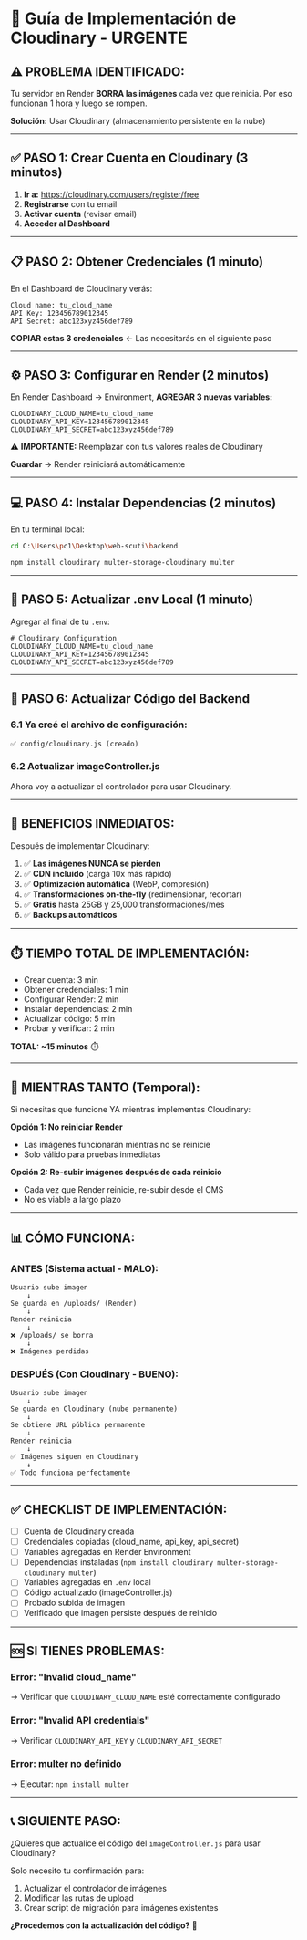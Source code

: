 # 🚀 Guía de Implementación de Cloudinary - URGENTE

## ⚠️ **PROBLEMA IDENTIFICADO:**

Tu servidor en Render **BORRA las imágenes** cada vez que reinicia. Por eso funcionan 1 hora y luego se rompen.

**Solución:** Usar Cloudinary (almacenamiento persistente en la nube)

---

## ✅ **PASO 1: Crear Cuenta en Cloudinary** (3 minutos)

1. **Ir a:** https://cloudinary.com/users/register/free
2. **Registrarse** con tu email
3. **Activar cuenta** (revisar email)
4. **Acceder al Dashboard**

---

## 📋 **PASO 2: Obtener Credenciales** (1 minuto)

En el Dashboard de Cloudinary verás:

```
Cloud name: tu_cloud_name
API Key: 123456789012345
API Secret: abc123xyz456def789
```

**COPIAR estas 3 credenciales** ← Las necesitarás en el siguiente paso

---

## ⚙️ **PASO 3: Configurar en Render** (2 minutos)

En Render Dashboard → Environment, **AGREGAR 3 nuevas variables:**

```env
CLOUDINARY_CLOUD_NAME=tu_cloud_name
CLOUDINARY_API_KEY=123456789012345
CLOUDINARY_API_SECRET=abc123xyz456def789
```

⚠️ **IMPORTANTE:** Reemplazar con tus valores reales de Cloudinary

**Guardar** → Render reiniciará automáticamente

---

## 💻 **PASO 4: Instalar Dependencias** (2 minutos)

En tu terminal local:

```bash
cd C:\Users\pc1\Desktop\web-scuti\backend

npm install cloudinary multer-storage-cloudinary multer
```

---

## 📝 **PASO 5: Actualizar .env Local** (1 minuto)

Agregar al final de tu `.env`:

```env
# Cloudinary Configuration
CLOUDINARY_CLOUD_NAME=tu_cloud_name
CLOUDINARY_API_KEY=123456789012345
CLOUDINARY_API_SECRET=abc123xyz456def789
```

---

## 🔧 **PASO 6: Actualizar Código del Backend**

### 6.1 Ya creé el archivo de configuración:
```
✅ config/cloudinary.js (creado)
```

### 6.2 Actualizar imageController.js

Ahora voy a actualizar el controlador para usar Cloudinary.

---

## 🎯 **BENEFICIOS INMEDIATOS:**

Después de implementar Cloudinary:

1. ✅ **Las imágenes NUNCA se pierden**
2. ✅ **CDN incluido** (carga 10x más rápido)
3. ✅ **Optimización automática** (WebP, compresión)
4. ✅ **Transformaciones on-the-fly** (redimensionar, recortar)
5. ✅ **Gratis** hasta 25GB y 25,000 transformaciones/mes
6. ✅ **Backups automáticos**

---

## ⏱️ **TIEMPO TOTAL DE IMPLEMENTACIÓN:**

- Crear cuenta: 3 min
- Obtener credenciales: 1 min
- Configurar Render: 2 min
- Instalar dependencias: 2 min
- Actualizar código: 5 min
- Probar y verificar: 2 min

**TOTAL: ~15 minutos** ⏱️

---

## 🚨 **MIENTRAS TANTO (Temporal):**

Si necesitas que funcione YA mientras implementas Cloudinary:

**Opción 1: No reiniciar Render**
- Las imágenes funcionarán mientras no se reinicie
- Solo válido para pruebas inmediatas

**Opción 2: Re-subir imágenes después de cada reinicio**
- Cada vez que Render reinicie, re-subir desde el CMS
- No es viable a largo plazo

---

## 📊 **CÓMO FUNCIONA:**

### **ANTES (Sistema actual - MALO):**
```
Usuario sube imagen
    ↓
Se guarda en /uploads/ (Render)
    ↓
Render reinicia
    ↓
❌ /uploads/ se borra
    ↓
❌ Imágenes perdidas
```

### **DESPUÉS (Con Cloudinary - BUENO):**
```
Usuario sube imagen
    ↓
Se guarda en Cloudinary (nube permanente)
    ↓
Se obtiene URL pública permanente
    ↓
Render reinicia
    ↓
✅ Imágenes siguen en Cloudinary
    ↓
✅ Todo funciona perfectamente
```

---

## ✅ **CHECKLIST DE IMPLEMENTACIÓN:**

- [ ] Cuenta de Cloudinary creada
- [ ] Credenciales copiadas (cloud_name, api_key, api_secret)
- [ ] Variables agregadas en Render Environment
- [ ] Dependencias instaladas (`npm install cloudinary multer-storage-cloudinary multer`)
- [ ] Variables agregadas en `.env` local
- [ ] Código actualizado (imageController.js)
- [ ] Probado subida de imagen
- [ ] Verificado que imagen persiste después de reinicio

---

## 🆘 **SI TIENES PROBLEMAS:**

### Error: "Invalid cloud_name"
→ Verificar que `CLOUDINARY_CLOUD_NAME` esté correctamente configurado

### Error: "Invalid API credentials"
→ Verificar `CLOUDINARY_API_KEY` y `CLOUDINARY_API_SECRET`

### Error: multer no definido
→ Ejecutar: `npm install multer`

---

## 📞 **SIGUIENTE PASO:**

¿Quieres que actualice el código del `imageController.js` para usar Cloudinary?

Solo necesito tu confirmación para:
1. Actualizar el controlador de imágenes
2. Modificar las rutas de upload
3. Crear script de migración para imágenes existentes

**¿Procedemos con la actualización del código?** 🚀
